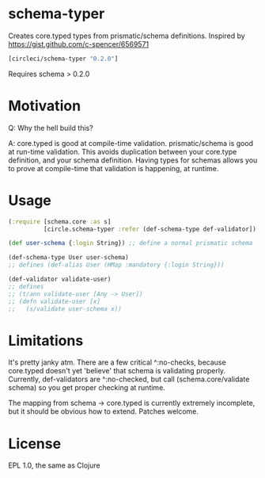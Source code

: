 schema-typer
============

Creates core.typed types from prismatic/schema definitions. Inspired by https://gist.github.com/c-spencer/6569571

```clojure
[circleci/schema-typer "0.2.0"]
```
Requires schema > 0.2.0


Motivation
==========
Q: Why the hell build this?

A: core.typed is good at compile-time validation. prismatic/schema is
good at run-time validation. This avoids duplication between your
core.type definition, and your schema definition. Having types for
schemas allows you to prove at compile-time that validation is
happening, at runtime.

Usage
=====
```clojure
(:require [schema.core :as s]
          [circle.schema-typer :refer (def-schema-type def-validator])

(def user-schema {:login String}) ;; define a normal prismatic schema

(def-schema-type User user-schema)
;; defines (def-alias User (HMap :mandatory {:login String}))

(def-validator validate-user)
;; defines
;; (t/ann validate-user [Any -> User])
;; (defn validate-user [x]
;;   (s/validate user-schema x))
```

Limitations
===========

It's pretty janky atm. There are a few critical ^:no-checks, because
core.typed doesn't yet 'believe' that schema is validating
properly. Currently, def-validators are ^:no-checked, but call (schema.core/validate schema) so you get proper checking at runtime.

The mapping from schema -> core.typed is currently extremely incomplete, but it should be obvious how to extend. Patches welcome.

License
=======
EPL 1.0, the same as Clojure
